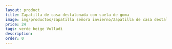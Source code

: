 ```yaml
---
layout: product
title: Zapatilla de casa destalonada con suela de goma
image: img/productos/zapatilla señora invierno/Zapatilla de casa destalonada con suela de goma=24=verde beige Vulladi.webp
price: 24
tags: verde beige Vulladi
description: 
order: 0
---
```

